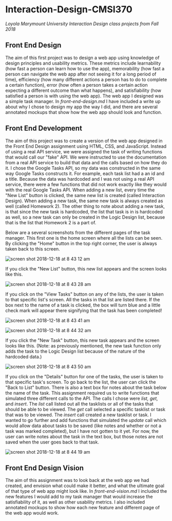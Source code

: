 # Interaction-Design-CMSI370
*Loyola Marymount University Interaction Design class projects from Fall 2018*

## Front End Design
The aim of this first project was to design a web app using knowledge of design principles and usability metrics. These metrics include learnability (how fast a person can learn how to use the app), memorability (how fast a person can navigate the web app after not seeing it for a long period of time), efficiency (how many different actions a person has to do to complete a certain function), error (how often a person takes a certain action expecting a different outcome than what happens), and satisfiability (how satisfied a person is with using the web app). The web app I designed was a simple task manager. In *front-end-design.md* I have included a write up about why I chose to design my app the way I did, and there are several annotated mockups that show how the web app should look and function.

## Front End Development
The aim of this project was to create a version of the web app designed in the Front End Design assignment using HTML, CSS, and JavaScript. Instead of using a real API service, we were assigned the task of writing functions that would call our "fake" API. We were instructed to use the documentation from a real API service to build that data and the calls based on how they do it. I chose the Google Tasks API, so my data was constructed in the same way Google Tasks constructs it. For example, each task list had a an id and a title. Because the data was hardcoded and I was not using a real API service, there were a few functions that did not work exactly like they would with the real Google Tasks API. When adding a new list, every time the "New List" button is clicked, the same new list is created (called Interaction Design). When adding a new task, the same new task is always created as well (called Homework 2). The other thing to note about adding a new task, is that since the new task is hardcoded, the list that task is in is hardcoded as well, so a new task can only be created in the Logic Design list, because that is the list that Homework 2 is a part of. 

Below are a several screenshots from the different pages of the task manager. This first one is the home screen where all the lists can be seen. By clicking the "Home" button in the top right corner, the user is always taken back to this screen.

![screen shot 2018-12-18 at 8 43 12 am](https://user-images.githubusercontent.com/31746937/50168885-48730b00-02a1-11e9-8bb9-7cd8218323a2.png)

If you click the "New List" button, this new list appears and the screen looks like this.

![screen shot 2018-12-18 at 8 43 28 am](https://user-images.githubusercontent.com/31746937/50169057-a869b180-02a1-11e9-98d6-50a9d850708e.png)

If you click on the "View Tasks" button on any of the lists, the user is taken to that specific list's screen. All the tasks in that list are listed there. If the box next to the name of a task is clicked, the box will turn blue and a little check mark will appear there signifying that the task has been completed!

![screen shot 2018-12-18 at 8 43 41 am](https://user-images.githubusercontent.com/31746937/50169182-e8c92f80-02a1-11e9-938a-b0532569dbc3.png)

![screen shot 2018-12-18 at 8 44 32 am](https://user-images.githubusercontent.com/31746937/50169641-d4396700-02a2-11e9-9902-236b1afb89ff.png)

If you click the "New Task" button, this new task appears and the screen looks like this. (Note: as previously mentioned, the new task function only adds the task to the Logic Design list because of the nature of the hardcoded data.)

![screen shot 2018-12-18 at 8 43 50 am](https://user-images.githubusercontent.com/31746937/50169301-2ded6180-02a2-11e9-961d-7f22918e4a78.png)

If you click on the "Details" button for one of the tasks, the user is taken to that specific task's screen. To go back to the list, the user can click the "Back to List" button. There is also a text box for notes about the task below the name of the task. This assignment required us to write functions that simulated three different calls to the API. The calls I chose were *list, get,* and *insert*. The *list* call listed out all the tasklists or all of the tasks that should be able to be viewed. The *get* call selected a specific tasklist or task that was to be viewed. The *insert* call created a new tasklist or task. I wanted to go further and add functions that simulated the *update* call which would allow data about tasks to be saved (like notes and whether or not a task was marked completed), but I have not gotten to it yet. For now, the user can write notes about the task in the text box, but those notes are not saved when the user goes back to that task.

![screen shot 2018-12-18 at 8 44 19 am](https://user-images.githubusercontent.com/31746937/50170011-c0423500-02a3-11e9-9b01-6ca17a08590d.png)

## Front End Design Vision
The aim of this assignment was to look back at the web app we had created, and envision what could make it better, and what the ultimate goal of that type of web app might look like. In *front-end-vision.md* I included the new features I would add to my task manager that would increase the satisfiability of it, as well as other usability metrics. I also included annotated mockups to show how each new feature and different page of the web app would work.
